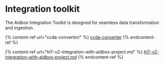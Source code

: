 # Integration toolkit

The Aidbox Integration Toolkit is designed for seamless data transformation and ingestion.

{% content-ref url="ccda-converter/" %}
[ccda-converter](ccda-converter/)
{% endcontent-ref %}

{% content-ref url="hl7-v2-integration-with-aidbox-project.md" %}
[hl7-v2-integration-with-aidbox-project.md](hl7-v2-integration-with-aidbox-project.md)
{% endcontent-ref %}

